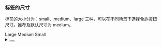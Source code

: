 ### 标签的尺寸

标签的大小分为：<yc-tag>small</yc-tag>、<yc-tag>medium</yc-tag>、<yc-tag>large</yc-tag> 三种，可以在不同场景下选择合适按钮尺寸。推荐及默认尺寸为 <yc-tag>medium</yc-tag>。

<div class="cell-demo vp-raw">
  <yc-space>
    <yc-tag size="large">Large</yc-tag>
    <yc-tag>Medium</yc-tag>
    <yc-tag size="small">Small</yc-tag>
  </yc-space>
</div>

<details>
<summary>
 <button class="code-btn"  >
    <icon-code />
 </button>
</summary>

```vue
<template>
  <yc-space>
    <yc-tag size="large">Large</yc-tag>
    <yc-tag>Medium</yc-tag>
    <yc-tag size="small">Small</yc-tag>
  </yc-space>
</template>
```

</details>
